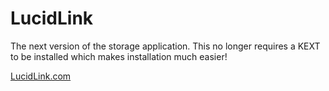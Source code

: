 # LucidLink
The next version of the storage application. This no longer requires a KEXT to be installed which makes installation much easier!

[LucidLink.com](https://www.lucidlink.com/)
